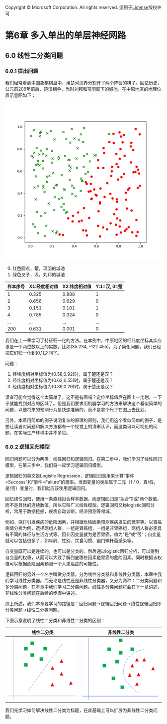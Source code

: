 Copyright © Microsoft Corporation. All rights reserved.
  适用于[License](https://github.com/Microsoft/ai-edu/blob/master/LICENSE.md)版权许可
  
# 第6章 多入单出的单层神经网路

## 6.0 线性二分类问题

### 6.0.1 提出问题

我们经常看到中国象棋棋盘中，用楚河汉界分割开了两个阵营的棋子。回忆历史，公元前206年前后，楚汉相争，当时刘邦和项羽麾下的城池，在中原地区的地理位置示意图如下：

<img src="../Images/6/binary_data.png">

0. 红色圆点，楚，项羽的城池
1. 绿色叉子，汉，刘邦的城池

|样本序号|X1:经度相对值|X2:纬度相对值|Y:1=汉, 0=楚|
|---|---|---|---|
|1|0.325|0.888|1|
|2|0.656|0.629|0|
|3|0.151|0.101|1|
|4|0.785|0.024|0|
|...|...|...|...|
|200|0.631|0.001|0|

我们在上一章学习了特征归一化的方法。在本例中，中原地区的经纬度坐标其实应该是一个两位数以上的实数，比如(35.234, -122.455)。为了简化问题，我们已经把它们归一化到[0,1]之间了。

问题：
1. 经纬度相对坐标值为(0.58,0.92)时，属于楚还是汉？
2. 经纬度相对坐标值为(0.62,0.55)时，属于楚还是汉？
3. 经纬度相对坐标值为(0.39,0.29)时，属于楚还是汉？

读者可能会觉得这个太简单了，这不是有图吗？定位坐标值后在图上一比划，一下子就能找到对应的区域了。但是我们要求用机器学习的方法来解决这个看似简单的问题，以便将来的预测行为是快速准确的，而不是拿个尺子在图上去比划。

另外，本着用简单的例子说明复杂的原理的原则，我们用这个看似简单的例子，是想让读者对问题和解决方法都有一个视觉上的清晰认识，而这类可以可视化的问题，在实际生产环境中并不多见。

### 6.0.2 逻辑回归模型

回归问题可以分为两类：线性回归和逻辑回归。在第二步中，我们学习了线性回归模型，在第三步中，我们将一起学习逻辑回归模型。

逻辑回归的英文是Logistic Regression，逻辑回归是用来计算“事件=Success”和“事件=Failure”的概率。当因变量的类型属于二元（1 / 0，真/假，是/否）变量时，我们就应该使用逻辑回归。

回忆线性回归，使用一条直线拟合样本数据，而逻辑回归是“拟合”0或1两个数值，而不是具体的连续数值，所以它叫广义线性模型。逻辑回归又称logistic回归分析，常用于数据挖掘，疾病自动诊断，经济预测等领域。

例如，探讨引发疾病的危险因素，并根据危险因素预测疾病发生的概率等。以胃癌病情分析为例，选择两组人群，一组是胃癌组，一组是非胃癌组，两组人群必定具有不同的体征与生活方式等。因此因变量就为是否胃癌，值为“是”或“否”；自变量就可以包括很多了，如年龄、性别、饮食习惯、幽门螺杆菌感染等。

自变量既可以是连续的，也可以是分类的。然后通过logistic回归分析，可以得到自变量的权重，从而可以大致了解到底哪些因素是胃癌的危险因素。同时根据该权值可以根据危险因素预测一个人患癌症的可能性。

逻辑回归的另外一个名字叫做分类器，分为线性分类器和非线性分类器，本章中我们学习线性分类器。而无论是线性还是非线性分类器，又分为两种：二分类问题和多分类问题，在本章中我们学习二分类问题。线性多分类问题将会在下一章讲述，非线性分类问题在后续的步骤中讲述。

综上所述，我们本章要学习的路径是：回归问题->逻辑回归问题->线性逻辑回归即分类问题->线性二分类问题。

下图示意说明了线性二分类和非线性二分类的区别：

|线性二分类|非线性二分类|
|---|---|
|<img src="../Images/6/linear_binary.png"/>|<img src="../Images/6/non_linear_binary.png"/>|

我们先学习如何解决线性二分类为标题，在此基础上可以扩展为非线性二分类问题。